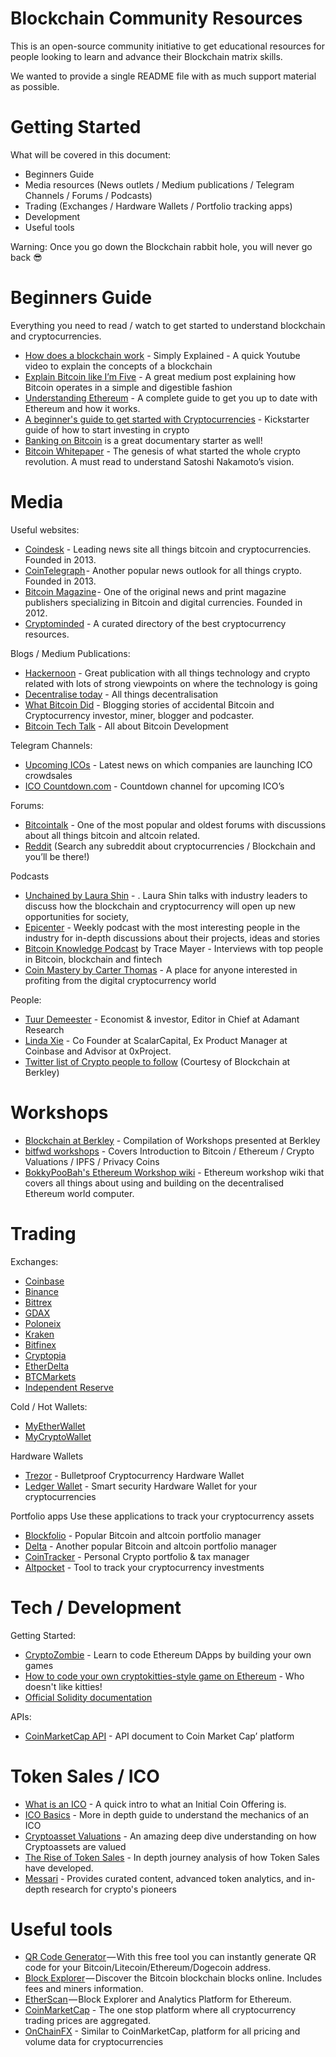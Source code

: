 # Blockchain Community Resources

This is an open-source community initiative to get educational resources for people looking to learn and advance their Blockchain matrix skills. 

We wanted to provide a single README file with as much support material as possible. 

# Getting Started

What will be covered in this document:
- Beginners Guide 
- Media resources  (News outlets / Medium publications / Telegram Channels / Forums / Podcasts)
- Trading (Exchanges / Hardware Wallets / Portfolio tracking apps)
- Development
- Useful tools 

Warning: Once you go down the Blockchain rabbit hole, you will never go back 😎

# Beginners Guide 
Everything you need to read / watch to get started to understand blockchain and cryptocurrencies. 
- [How does a blockchain work](https://www.youtube.com/watch?v=SSo_EIwHSd4) - Simply Explained - A quick Youtube video to explain the concepts of a blockchain 
- [Explain Bitcoin like I’m Five](https://medium.freecodecamp.org/explain-bitcoin-like-im-five-73b4257ac833?source=search_post---------5&gi=bd24c3d5a9b3) - A great medium post explaining how Bitcoin operates in a simple and digestible fashion
- [Understanding Ethereum](https://hackernoon.com/understanding-ethereum-a-complete-guide-6f32ea8f5888) - A complete guide to get you up to date with Ethereum and how it works. 
- [A beginner's guide to get started with Cryptocurrencies](https://hackernoon.com/a-beginners-guide-to-getting-started-with-cryptocurrencies-76027bebb1b1) - Kickstarter guide of how  to start investing in crypto 
- [Banking on Bitcoin](https://www.netflix.com/title/80154500) is a great documentary starter as well! 
- [Bitcoin Whitepaper](https://bitcoin.org/bitcoin.pdf) - The genesis of what started the whole crypto revolution. A must read to understand Satoshi Nakamoto’s vision.

# Media 
Useful websites:
- [Coindesk](https://www.coindesk.com/) - Leading news site all things bitcoin and cryptocurrencies. Founded in 2013.
- [CoinTelegraph](https://cointelegraph.com/) - Another popular news outlook for all things crypto. Founded in 2013.
- [Bitcoin Magazine](https://bitcoinmagazine.com/) - One of the original news and print magazine publishers specializing in Bitcoin and digital currencies. Founded in 2012.
- [Cryptominded](https://cryptominded.com/) - A curated directory of the best cryptocurrency resources.

Blogs / Medium Publications:
- [Hackernoon](https://hackernoon.com/) - Great publication with all things technology and crypto related with lots of strong viewpoints on where the technology is going
- [Decentralise today](https://decentralize.today/) - All things decentralisation
- [What Bitcoin Did](https://bitcointechtalk.com/) - Blogging stories of accidental Bitcoin and Cryptocurrency investor, miner, blogger and podcaster.
- [Bitcoin Tech Talk](https://bitcointechtalk.com/) - All about Bitcoin Development

Telegram Channels:
- [Upcoming ICOs](https://t.me/UpcomingICOs) - Latest news on which companies are launching ICO crowdsales 
- [ICO Countdown.com](https://telegram.me/icocountdown) - Countdown channel for upcoming ICO’s

Forums:
- [Bitcointalk](https://bitcointalk.org/) - One of the most popular and oldest forums with discussions about all things bitcoin and altcoin related.
- [Reddit](https://www.reddit.com/) (Search any subreddit about cryptocurrencies / Blockchain and you’ll be there!)

Podcasts
- [Unchained by Laura Shin](http://unchainedpodcast.co/) - . Laura Shin talks with industry leaders to discuss how the blockchain and cryptocurrency will open up new opportunities for society,
- [Epicenter](https://epicenter.tv/) - Weekly podcast with the most interesting people in the industry for in-depth discussions about their projects, ideas and stories
- [Bitcoin Knowledge Podcast](http://www.bitcoin.kn/) by Trace Mayer - Interviews with top people in Bitcoin, blockchain and fintech
- [Coin Mastery by Carter Thomas](https://itunes.apple.com/us/podcast/coin-mastery-building-your-cryptocurrency-empire/id1251624136?mt=2) - A place for anyone interested in profiting from the digital cryptocurrency world 

People:
- [Tuur Demeester](https://medium.com/@tuurdemeester) - Economist & investor, Editor in Chief at Adamant Research
- [Linda Xie](https://medium.com/@linda.xie) - Co Founder at ScalarCapital, Ex Product Manager at Coinbase and Advisor  at 0xProject.
- [Twitter list of Crypto people to follow](https://docs.google.com/document/d/1Zi4ir7bt0v3bGN3QaRJhzjfkaSDwOR9yeIWyIMO8HeA/edit#) (Courtesy of Blockchain at Berkley)

# Workshops 
- [Blockchain at Berkley](https://blockchain.berkeley.edu/workshops/) - Compilation of Workshops presented at Berkley
- [bitfwd workshops](https://github.com/bitfwdcommunity/Tech-Workshops) - Covers Introduction to Bitcoin / Ethereum / Crypto Valuations / IPFS / Privacy Coins 
- [BokkyPooBah's Ethereum Workshop wiki](https://github.com/bokkypoobah/BokkyPooBahsEthereumWorkshop/wiki) - Ethereum workshop wiki that covers all things about using and building on the decentralised Ethereum world computer.

# Trading 
Exchanges:

- [Coinbase](https://www.coinbase.com)
- [Binance](https://www.binance.com/) 
- [Bittrex](https://bittrex.com/)
- [GDAX](https://www.gdax.com/) 
- [Poloneix](https://poloniex.com/)
- [Kraken](https://www.kraken.com/)
- [Bitfinex](https://www.bitfinex.com/)
- [Cryptopia](https://www.cryptopia.co.nz/)
- [EtherDelta](https://etherdelta.com/)
- [BTCMarkets](https://www.btcmarkets.net/)
- [Independent Reserve](https://www.independentreserve.com/) 

Cold / Hot Wallets:
- [MyEtherWallet](https://www.myetherwallet.com/)
- [MyCryptoWallet](https://mycrypto.com/)

Hardware Wallets
- [Trezor](https://trezor.io/) - Bulletproof Cryptocurrency Hardware Wallet  
- [Ledger Wallet](https://www.ledgerwallet.com/) - Smart security Hardware Wallet for your cryptocurrencies

Portfolio apps
Use these applications to track your cryptocurrency assets
- [Blockfolio](https://www.blockfolio.com/) - Popular Bitcoin and altcoin portfolio manager
- [Delta](https://getdelta.io/) - Another popular Bitcoin and altcoin portfolio manager
- [CoinTracker](https://www.cointracker.io/) - Personal Crypto portfolio & tax manager
- [Altpocket](https://altpocket.io/) - Tool to track your cryptocurrency investments

# Tech / Development 
Getting Started: 
- [CryptoZombie](https://cryptozombies.io/) - Learn to code Ethereum DApps by building your own games
- [How to code your own cryptokitties-style game on Ethereum](https://medium.com/loom-network/how-to-code-your-own-cryptokitties-style-game-on-ethereum-7c8ac86a4eb3) - Who doesn't like kitties!
- [Official Solidity documentation](https://solidity.readthedocs.io/en/develop/)

APIs:
- [CoinMarketCap API](https://coinmarketcap.com/api/) - API document to Coin Market Cap’ platform
 
# Token Sales / ICO 
- [What is an ICO](https://steemit.com/ico/@ico-reviews/what-is-an-ico) - A quick intro to what an Initial Coin Offering is.
- [ICO Basics](https://blockgeeks.com/guides/ico-basics/) - More in depth guide to understand the mechanics of an ICO 
- [Cryptoasset Valuations](https://medium.com/@cburniske/cryptoasset-valuations-ac83479ffca7) - An amazing deep dive understanding on how Cryptoassets are valued
- [The Rise of Token Sales](https://blog.openocean.vc/the-rise-of-the-token-sale-28f2d07651c9) - In depth journey analysis of how Token Sales have developed.
- [Messari](https://messari.io/) - Provides curated content, advanced token analytics, and in-depth research for crypto's pioneers

# Useful tools 
- [QR Code Generator](https://cwaqrgen.com/) — With this free tool you can instantly generate QR code for your Bitcoin/Litecoin/Ethereum/Dogecoin address.
- [Block Explorer](https://blockchain.info/) — Discover the Bitcoin blockchain blocks online. Includes fees and miners information.
- [EtherScan](https://etherscan.io/) — Block Explorer and Analytics Platform for Ethereum.
- [CoinMarketCap](https://coinmarketcap.com/) - The one stop platform where all cryptocurrency trading prices are aggregated.
- [OnChainFX](https://onchainfx.com/) - Similar to CoinMarketCap, platform for all pricing and volume data for cryptocurrencies
